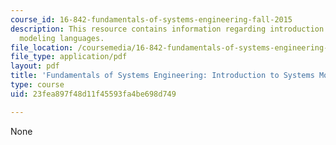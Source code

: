 ```yaml
---
course_id: 16-842-fundamentals-of-systems-engineering-fall-2015
description: This resource contains information regarding introduction to systems
  modeling languages.
file_location: /coursemedia/16-842-fundamentals-of-systems-engineering-fall-2015/23fea897f48d11f45593fa4be698d749_MIT16_842F15_Ses3_sysmodlg.pdf
file_type: application/pdf
layout: pdf
title: 'Fundamentals of Systems Engineering: Introduction to Systems Modeling Languages'
type: course
uid: 23fea897f48d11f45593fa4be698d749

---
```

None
